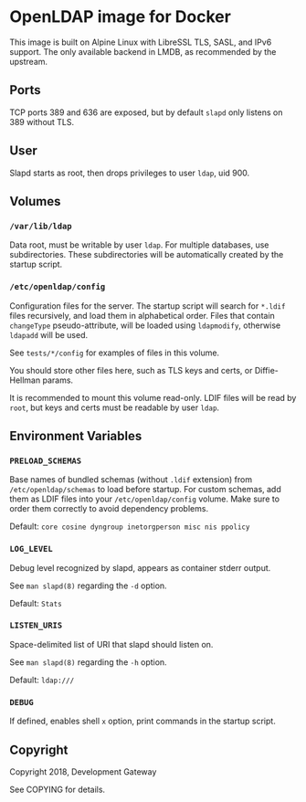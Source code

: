 # OpenLDAP image for Docker

This image is built on Alpine Linux with LibreSSL TLS, SASL, and IPv6 support. The only available
backend in LMDB, as recommended by the upstream.

## Ports

TCP ports 389 and 636 are exposed, but by default `slapd` only listens on 389 without TLS.

## User

Slapd starts as root, then drops privileges to user `ldap`, uid 900.

## Volumes

### `/var/lib/ldap`

Data root, must be writable by user `ldap`. For multiple databases, use subdirectories. These
subdirectories will be automatically created by the startup script.

### `/etc/openldap/config`

Configuration files for the server. The startup script will search for `*.ldif` files recursively,
and load them in alphabetical order. Files that contain `changeType` pseudo-attribute, will be
loaded using `ldapmodify`, otherwise `ldapadd` will be used.

See `tests/*/config` for examples of files in this volume.

You should store other files here, such as TLS keys and certs, or Diffie-Hellman params.

It is recommended to mount this volume read-only. LDIF files will be read by `root`, but keys and
certs must be readable by user `ldap`.

## Environment Variables

### `PRELOAD_SCHEMAS`

Base names of bundled schemas (without `.ldif` extension) from `/etc/openldap/schemas` to load
before startup. For custom schemas, add them as LDIF files into your `/etc/openldap/config` volume.
Make sure to order them correctly to avoid dependency problems.

Default: `core cosine dyngroup inetorgperson misc nis ppolicy`

### `LOG_LEVEL`

Debug level recognized by slapd, appears as container stderr output.

See `man slapd(8)` regarding the `-d` option.

Default: `Stats`

### `LISTEN_URIS`

Space-delimited list of URI that slapd should listen on.

See `man slapd(8)` regarding the `-h` option.

Default: `ldap:///`

### `DEBUG`

If defined, enables shell `x` option, print commands in the startup script.

## Copyright

Copyright 2018, Development Gateway

See COPYING for details.
